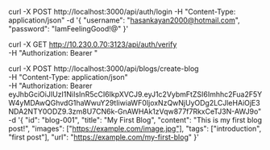 curl -X POST http://localhost:3000/api/auth/login      -H "Content-Type: application/json"      -d '{
           "username": "hasankayan2000@hotmail.com",
           "password": "IamFeelingGood!@"
         }'


curl -X GET http://10.230.0.70:3123/api/auth/verify \
     -H "Authorization: Bearer <TOKEN>"



curl -X POST http://localhost:3000/api/blogs/create-blog \
  -H "Content-Type: application/json" \
  -H "Authorization: Bearer eyJhbGciOiJIUzI1NiIsInR5cCI6IkpXVCJ9.eyJ1c2VybmFtZSI6Imhhc2Fua2F5YW4yMDAwQGhvdG1haWwuY29tIiwiaWF0IjoxNzQwNjUyODg2LCJleHAiOjE3NDA2NTY0ODZ9.3zm8U7CN6k-GnAWHAk1zVqw877f7RkxCeTJ3N-AWJ9o" \
  -d '{
    "id": "blog-001",
    "title": "My First Blog",
    "content": "This is my first blog post!",
    "images": ["https://example.com/image.jpg"],
    "tags": ["introduction", "first post"],
    "url": "https://example.com/my-first-blog"
  }'
